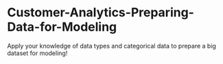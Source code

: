 # Customer-Analytics-Preparing-Data-for-Modeling
Apply your knowledge of data types and categorical data to prepare a big dataset for modeling!
